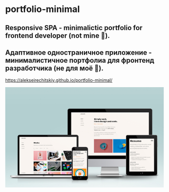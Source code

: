 # portfolio-minimal

## Responsive SPA - minimalictic portfolio for frontend developer (not mine :slightly_smiling_face:).

## Адаптивное одностраничное приложение - минималистичное портфолиа для фронтенд разработчика (не для моё :slightly_smiling_face:).

https://alekseirechitskiy.github.io/portfolio-minimal/

<img src="./minimal-portfolio_mockup_700.jpg">
